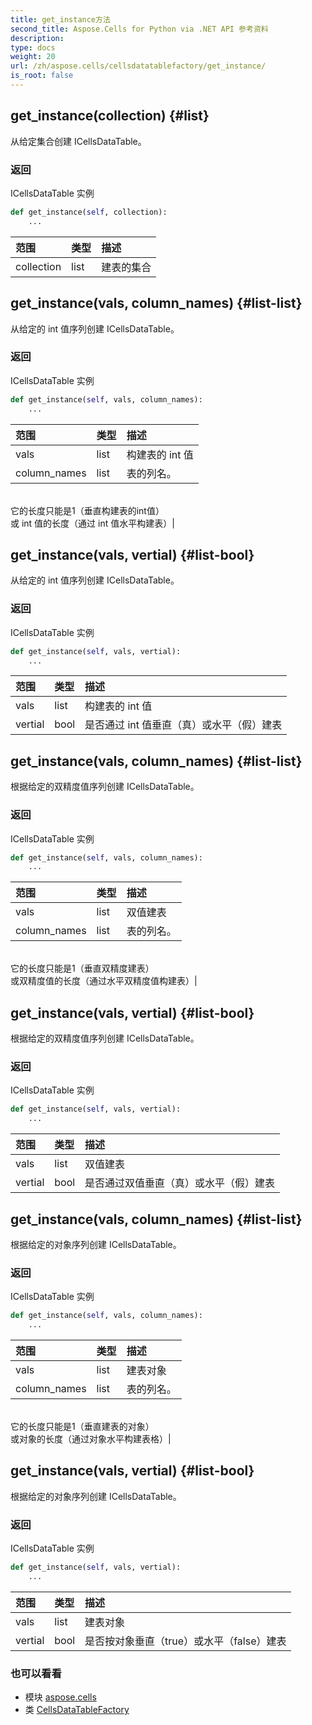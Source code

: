 ```yaml
---
title: get_instance方法
second_title: Aspose.Cells for Python via .NET API 参考资料
description:
type: docs
weight: 20
url: /zh/aspose.cells/cellsdatatablefactory/get_instance/
is_root: false
---
```

##  get_instance(collection) {#list}
从给定集合创建 ICellsDataTable。


### 返回

ICellsDataTable 实例


```python
def get_instance(self, collection):
    ...
```


|范围|类型|描述|
| :- | :- | :- |
| collection | list |建表的集合|


##  get_instance(vals, column_names) {#list-list}
从给定的 int 值序列创建 ICellsDataTable。


### 返回

ICellsDataTable 实例


```python
def get_instance(self, vals, column_names):
    ...
```


|范围|类型|描述|
| :- | :- | :- |
| vals | list |构建表的 int 值|
| column_names | list |表的列名。<br/>它的长度只能是1（垂直构建表的int值）<br/>或 int 值的长度（通过 int 值水平构建表）|


##  get_instance(vals, vertial) {#list-bool}
从给定的 int 值序列创建 ICellsDataTable。


### 返回

ICellsDataTable 实例


```python
def get_instance(self, vals, vertial):
    ...
```


|范围|类型|描述|
| :- | :- | :- |
| vals | list |构建表的 int 值|
| vertial | bool |是否通过 int 值垂直（真）或水平（假）建表|


##  get_instance(vals, column_names) {#list-list}
根据给定的双精度值序列创建 ICellsDataTable。


### 返回

ICellsDataTable 实例


```python
def get_instance(self, vals, column_names):
    ...
```


|范围|类型|描述|
| :- | :- | :- |
| vals | list |双值建表|
| column_names | list |表的列名。<br/>它的长度只能是1（垂直双精度建表）<br/>或双精度值的长度（通过水平双精度值构建表）|


##  get_instance(vals, vertial) {#list-bool}
根据给定的双精度值序列创建 ICellsDataTable。


### 返回

ICellsDataTable 实例


```python
def get_instance(self, vals, vertial):
    ...
```


|范围|类型|描述|
| :- | :- | :- |
| vals | list |双值建表|
| vertial | bool |是否通过双值垂直（真）或水平（假）建表|


##  get_instance(vals, column_names) {#list-list}
根据给定的对象序列创建 ICellsDataTable。


### 返回

ICellsDataTable 实例


```python
def get_instance(self, vals, column_names):
    ...
```


|范围|类型|描述|
| :- | :- | :- |
| vals | list |建表对象|
| column_names | list |表的列名。<br/>它的长度只能是1（垂直建表的对象）<br/>或对象的长度（通过对象水平构建表格）|


##  get_instance(vals, vertial) {#list-bool}
根据给定的对象序列创建 ICellsDataTable。


### 返回

ICellsDataTable 实例


```python
def get_instance(self, vals, vertial):
    ...
```


|范围|类型|描述|
| :- | :- | :- |
| vals | list |建表对象|
| vertial | bool |是否按对象垂直（true）或水平（false）建表|



### 也可以看看
* 模块 [aspose.cells](../../)
* 类 [CellsDataTableFactory](/cells/python-net/zh/aspose.cells/cellsdatatablefactory)
